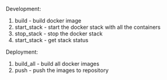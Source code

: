 

Development:
1) build - build docker image
2) start_stack - start the docker stack with all the containers
3) stop_stack - stop the docker stack
4) start_stack - get stack status

Deployment:
1) build_all - build all docker images
2) push - push the images to repository

